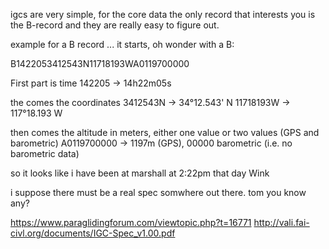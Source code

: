 igcs are very simple, for the core data the only record that interests you is the B-record and they are really easy to figure out.

example for a B record ... it starts, oh wonder with a B:

B1422053412543N11718193WA0119700000

First part is time 142205 -> 14h22m05s

the comes the coordinates
3412543N -> 34°12.543' N
11718193W -> 117°18.193 W

then comes the altitude in meters, either one value or two values (GPS and barometric)
A0119700000 -> 1197m (GPS), 00000 barometric (i.e. no barometric data)

so it looks like i have been at marshall at 2:22pm that day Wink

i suppose there must be a real spec somwhere out there. tom you know any?

https://www.paraglidingforum.com/viewtopic.php?t=16771
http://vali.fai-civl.org/documents/IGC-Spec_v1.00.pdf
